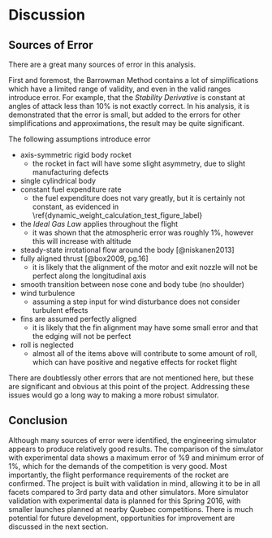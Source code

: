 # Discussion

## Sources of Error

There are a great many sources of error in this analysis.

First and foremost, the Barrowman Method contains a lot of simplifications which have a limited range of validity, and even in the valid ranges introduce error.
For example, that the *Stability Derivative* is constant at angles of attack less than 10% is not exactly correct. 
In his analysis, it is demonstrated that the error is small, but added to the errors for other simplifications and approximations, the result may be quite significant.

The following assumptions introduce error

- axis-symmetric rigid body rocket 
    - the rocket in fact will have some slight asymmetry, due to slight manufacturing defects
- single cylindrical body 
- constant fuel expenditure rate 
    - the fuel expenditure does not vary greatly, but it is certainly not constant, as evidenced in \ref{dynamic_weight_calculation_test_figure_label}
- the *Ideal Gas Law* applies throughout the flight 
    - it was shown that the atmospheric error was roughly 1%, however this will increase with altitude
- steady-state irrotational flow around the body [@niskanen2013] 
- fully aligned thrust [@box2009, pg.16] 
    - it is likely that the alignment of the motor and exit nozzle will not be perfect along the longitudinal axis
- smooth transition between nose cone and body tube (no shoulder) 
- wind turbulence
    - assuming a step input for wind disturbance does not consider turbulent effects
- fins are assumed perfectly aligned 
    - it is likely that the fin alignment may have some small error and that the edging will not be perfect
- roll is neglected
    - almost all of the items above will contribute to some amount of roll, which can have positive and negative effects for rocket flight

There are doubtlessly other errors that are not mentioned here, but these are significant and obvious at this point of the project. 
Addressing these issues would go a long way to making a more robust simulator.


## Conclusion

Although many sources of error were identified, the engineering simulator appears to produce relatively good results. The comparison of the simulator with experimental data shows a maximum error of %9 and minimum error of 1%, which for the demands of the competition is very good. 
Most importantly, the flight performance requirements of the rocket are confirmed. 
The project is built with validation in mind, allowing it to be in all facets compared to 3rd party data and other simulators.
More simulator validation with experimental data is planned for this Spring 2016, with smaller launches planned at nearby Quebec competitions.
There is much potential for future development, opportunities for improvement are discussed in the next section.
